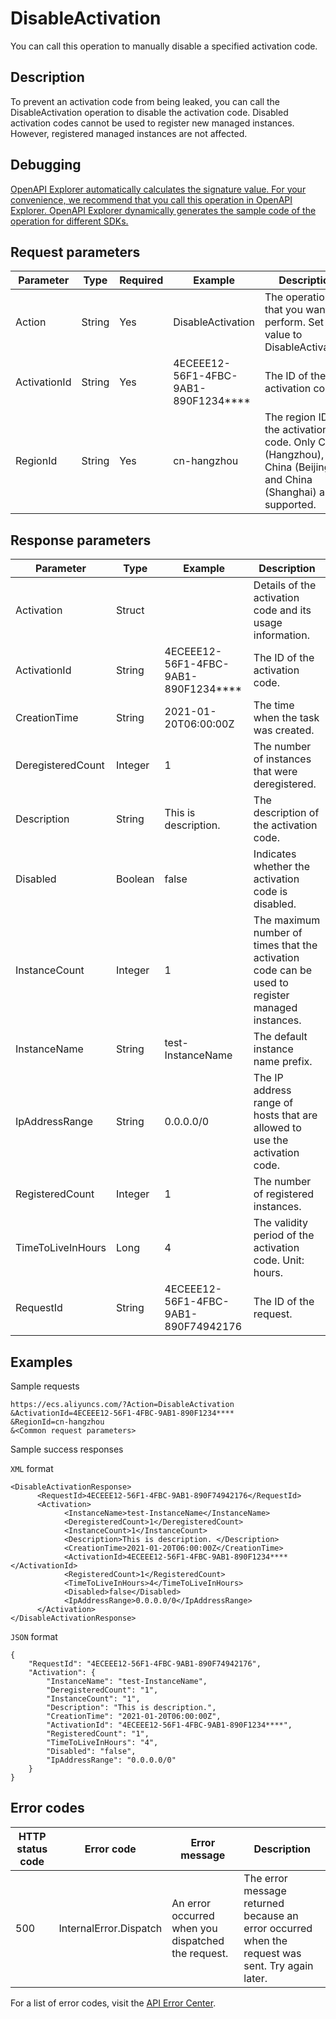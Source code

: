 # DisableActivation

You can call this operation to manually disable a specified activation code.

## Description

To prevent an activation code from being leaked, you can call the DisableActivation operation to disable the activation code. Disabled activation codes cannot be used to register new managed instances. However, registered managed instances are not affected.

## Debugging

[OpenAPI Explorer automatically calculates the signature value. For your convenience, we recommend that you call this operation in OpenAPI Explorer. OpenAPI Explorer dynamically generates the sample code of the operation for different SDKs.](https://api.aliyun.com/#product=Ecs&api=DisableActivation&type=RPC&version=2014-05-26)

## Request parameters

|Parameter|Type|Required|Example|Description|
|---------|----|--------|-------|-----------|
|Action|String|Yes|DisableActivation|The operation that you want to perform. Set the value to DisableActivation. |
|ActivationId|String|Yes|4ECEEE12-56F1-4FBC-9AB1-890F1234\*\*\*\*|The ID of the activation code. |
|RegionId|String|Yes|cn-hangzhou|The region ID of the activation code. Only China \(Hangzhou\), China \(Beijing\), and China \(Shanghai\) are supported. |

## Response parameters

|Parameter|Type|Example|Description|
|---------|----|-------|-----------|
|Activation|Struct| |Details of the activation code and its usage information. |
|ActivationId|String|4ECEEE12-56F1-4FBC-9AB1-890F1234\*\*\*\*|The ID of the activation code. |
|CreationTime|String|2021-01-20T06:00:00Z|The time when the task was created. |
|DeregisteredCount|Integer|1|The number of instances that were deregistered. |
|Description|String|This is description.|The description of the activation code. |
|Disabled|Boolean|false|Indicates whether the activation code is disabled. |
|InstanceCount|Integer|1|The maximum number of times that the activation code can be used to register managed instances. |
|InstanceName|String|test-InstanceName|The default instance name prefix. |
|IpAddressRange|String|0.0.0.0/0|The IP address range of hosts that are allowed to use the activation code. |
|RegisteredCount|Integer|1|The number of registered instances. |
|TimeToLiveInHours|Long|4|The validity period of the activation code. Unit: hours. |
|RequestId|String|4ECEEE12-56F1-4FBC-9AB1-890F74942176|The ID of the request. |

## Examples

Sample requests

```
https://ecs.aliyuncs.com/?Action=DisableActivation
&ActivationId=4ECEEE12-56F1-4FBC-9AB1-890F1234****
&RegionId=cn-hangzhou
&<Common request parameters>
```

Sample success responses

`XML` format

```
<DisableActivationResponse>
      <RequestId>4ECEEE12-56F1-4FBC-9AB1-890F74942176</RequestId>
      <Activation>
            <InstanceName>test-InstanceName</InstanceName>
            <DeregisteredCount>1</DeregisteredCount>
            <InstanceCount>1</InstanceCount>
            <Description>This is description. </Description>
            <CreationTime>2021-01-20T06:00:00Z</CreationTime>
            <ActivationId>4ECEEE12-56F1-4FBC-9AB1-890F1234****</ActivationId>
            <RegisteredCount>1</RegisteredCount>
            <TimeToLiveInHours>4</TimeToLiveInHours>
            <Disabled>false</Disabled>
            <IpAddressRange>0.0.0.0/0</IpAddressRange>
      </Activation>
</DisableActivationResponse>
```

`JSON` format

```
{
    "RequestId": "4ECEEE12-56F1-4FBC-9AB1-890F74942176", 
    "Activation": {
        "InstanceName": "test-InstanceName", 
        "DeregisteredCount": "1", 
        "InstanceCount": "1", 
        "Description": "This is description.", 
        "CreationTime": "2021-01-20T06:00:00Z", 
        "ActivationId": "4ECEEE12-56F1-4FBC-9AB1-890F1234****", 
        "RegisteredCount": "1", 
        "TimeToLiveInHours": "4", 
        "Disabled": "false", 
        "IpAddressRange": "0.0.0.0/0"
    }
}
```

## Error codes

|HTTP status code|Error code|Error message|Description|
|----------------|----------|-------------|-----------|
|500|InternalError.Dispatch|An error occurred when you dispatched the request.|The error message returned because an error occurred when the request was sent. Try again later.|

For a list of error codes, visit the [API Error Center](https://error-center.alibabacloud.com/status/product/Ecs).


